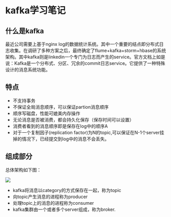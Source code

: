 # kafka学习笔记

## 什么是kafka

最近公司需要上基于nginx log的数据统计系统。其中一个重要的结点即分布式日志收集。在调研了多种方案之后，最终确定了flume+kafka+storm+hbase的系统架构。其中kafka则是linkedin一个专门为日志而产生的service。官方文档上如是说：Kafka是一个分布式、分区、冗余的commit日志service。它提供了一种特殊设计的消息系统功能。

## 特点

- 不支持事务
- 不保证全局消息顺序，可以保证partion消息顺序
- 顺序写磁盘，性能可媲美内存操作
- 无论消息是否被消费，都会持久化保存（保存时间可以设置）
- 消费者看到的消息顺序即是保存在log中的顺序A
- 对于一个复制因子(replication factor)为N的topic,可以保证在N-1个server挂掉的情况下，已经提交到log中的消息不会丢失。

## 组成部分

总体架构如下图：

![](http://kafka.apache.org/images/producer_consumer.png)

- kafka将消息以category的方式保存在一起，称为topic
- 向topic产生消息的进程称为producer
- 处理topic上的消息的进程称为consumer
- kafka集群由一个或者多个server组成，称为broker.